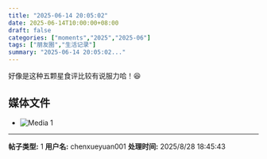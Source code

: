 ```yaml
---
title: "2025-06-14 20:05:02"
date: 2025-06-14T10:00:00+08:00
draft: false
categories: ["moments","2025","2025-06"]
tags: ["朋友圈","生活记录"]
summary: "2025-06-14 20:05:02..."
---
```


好像是这种五颗星食评比较有说服力哈！😆

## 媒体文件

- ![Media 1](/Moments/photos/2025-06-14/202506142005020.jpg)

---

**帖子类型:** 1
**用户名:** chenxueyuan001
**处理时间:** 2025/8/28 18:45:43